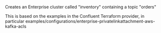 Creates an Enterprise cluster called "inventory" containing a topic "orders"

This is based on the examples in the Confluent Terraform provider, in particular examples/configurations/enterprise-privatelinkattachment-aws-kafka-acls